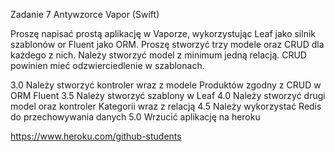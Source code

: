 Zadanie 7 Antywzorce
Vapor (Swift)

Proszę napisać prostą aplikację w Vaporze, wykorzystując Leaf jako silnik szablonów or Fluent jako ORM. Proszę stworzyć trzy modele oraz CRUD dla każdego z nich. Należy stworzyć model z minimum jedną relacją. CRUD powinien mieć odzwierciedlenie w szablonach.

3.0 Należy stworzyć kontroler wraz z modele Produktów zgodny z CRUD w ORM Fluent
3.5 Należy stworzyć szablony w Leaf
4.0 Należy stworzyć drugi model oraz kontroler Kategorii wraz z relacją
4.5 Należy wykorzystać Redis do przechowywania danych
5.0 Wrzucić aplikację na heroku

https://www.heroku.com/github-students
